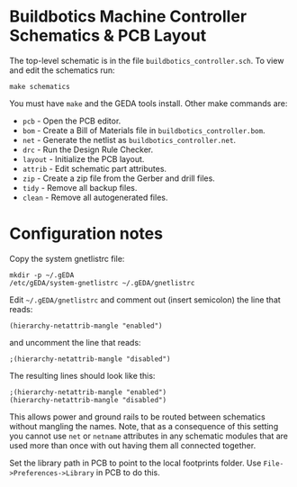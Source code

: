 # Buildbotics Machine Controller Schematics & PCB Layout
The top-level schematic is in the file ``buildbotics_controller.sch``.  To view
and edit the schematics run:

    make schematics

You must have ``make`` and the GEDA tools install.  Other make commands are:

  * ``pcb`` - Open the PCB editor.
  * ``bom`` - Create a Bill of Materials file in ``buildbotics_controller.bom``.
  * ``net`` - Generate the netlist as ``buildbotics_controller.net``.
  * ``drc`` - Run the Design Rule Checker.
  * ``layout`` - Initialize the PCB layout.
  * ``attrib`` - Edit schematic part attributes.
  * ``zip`` - Create a zip file from the Gerber and drill files.
  * ``tidy`` - Remove all backup files.
  * ``clean`` - Remove all autogenerated files.

# Configuration notes
Copy the system gnetlistrc file:

    mkdir -p ~/.gEDA
    /etc/gEDA/system-gnetlistrc ~/.gEDA/gnetlistrc

Edit ``~/.gEDA/gnetlistrc`` and comment out (insert semicolon) the line that
reads:

    (hierarchy-netattrib-mangle "enabled")

and uncomment the line that reads:

    ;(hierarchy-netattrib-mangle "disabled")

The resulting lines should look like this:

    ;(hierarchy-netattrib-mangle "enabled")
    (hierarchy-netattrib-mangle "disabled")

This allows power and ground rails to be routed between schematics without
mangling the names.  Note, that as a consequence of this setting you cannot
use ``net`` or ``netname`` attributes in any schematic modules that are used
more than once with out having them all connected together.

Set the library path in PCB to point to the local footprints folder.  Use
``File->Preferences->Library`` in PCB to do this.
